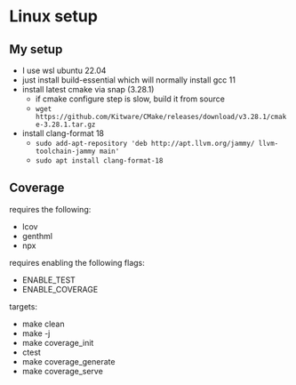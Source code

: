 # Linux setup

## My setup

- I use wsl ubuntu 22.04
- just install build-essential which will normally install gcc 11
- install latest cmake via snap (3.28.1)
    - if cmake configure step is slow, build it from source
    - `wget https://github.com/Kitware/CMake/releases/download/v3.28.1/cmake-3.28.1.tar.gz`
- install clang-format 18
    - `sudo add-apt-repository 'deb http://apt.llvm.org/jammy/ llvm-toolchain-jammy main'`
    - `sudo apt install clang-format-18`
    
## Coverage

requires the following:
- lcov
- genthml
- npx

requires enabling the following flags:
- ENABLE_TEST
- ENABLE_COVERAGE

targets:
- make clean
- make -j
- make coverage_init
- ctest
- make coverage_generate
- make coverage_serve
